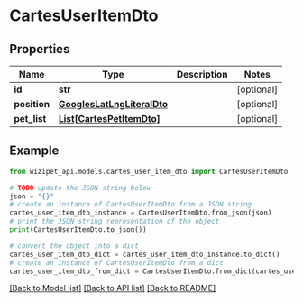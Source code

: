 # CartesUserItemDto


## Properties

Name | Type | Description | Notes
------------ | ------------- | ------------- | -------------
**id** | **str** |  | [optional] 
**position** | [**GooglesLatLngLiteralDto**](GooglesLatLngLiteralDto.md) |  | [optional] 
**pet_list** | [**List[CartesPetItemDto]**](CartesPetItemDto.md) |  | [optional] 

## Example

```python
from wizipet_api.models.cartes_user_item_dto import CartesUserItemDto

# TODO update the JSON string below
json = "{}"
# create an instance of CartesUserItemDto from a JSON string
cartes_user_item_dto_instance = CartesUserItemDto.from_json(json)
# print the JSON string representation of the object
print(CartesUserItemDto.to_json())

# convert the object into a dict
cartes_user_item_dto_dict = cartes_user_item_dto_instance.to_dict()
# create an instance of CartesUserItemDto from a dict
cartes_user_item_dto_from_dict = CartesUserItemDto.from_dict(cartes_user_item_dto_dict)
```
[[Back to Model list]](../README.md#documentation-for-models) [[Back to API list]](../README.md#documentation-for-api-endpoints) [[Back to README]](../README.md)


